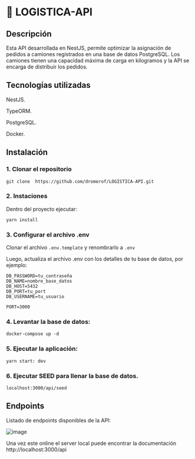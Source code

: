 # 🚛 LOGISTICA-API

## Descripción

Esta API desarrollada en NestJS, permite optimizar la asignación de pedidos a camiones registrados en una base de datos PostgreSQL. Los camiones tienen una capacidad máxima de carga en kilogramos y la API se encarga de distribuir los pedidos.

## Tecnologías utilizadas

NestJS.

TypeORM.

PostgreSQL.

Docker.

## Instalación

### 1. Clonar el repositorio
```
git clone  https://github.com/dromerof/LOGISTICA-API.git
```
### 2. Instaciones

Dentro del proyecto ejecutar: 
```
yarn install
```
### 3. Configurar el archivo .env
Clonar el archivo ```.env.template``` y renombrarlo a ```.env```

Luego, actualiza el archivo .env con los detalles de tu base de datos, por ejemplo:
```
DB_PASSWORD=tu_contraseña
DB_NAME=nombre_base_datos
DB_HOST=5432
DB_PORT=tu_port
DB_USERNAME=tu_usuario

PORT=3000

```

### 4. Levantar la base de datos: 
```
docker-compose up -d
```
### 5. Ejecutar la aplicación:
```
yarn start: dev
```

### 6. Ejecutar SEED para llenar la base de datos.
```
localhost:3000/api/seed
```

## Endpoints

Listado de endpoints disponibles de la API:

![image](https://github.com/user-attachments/assets/82bd5d88-b570-41df-a50a-cf3422ca5040)

Una vez este online el server local puede encontrar la documentación http://localhost:3000/api
